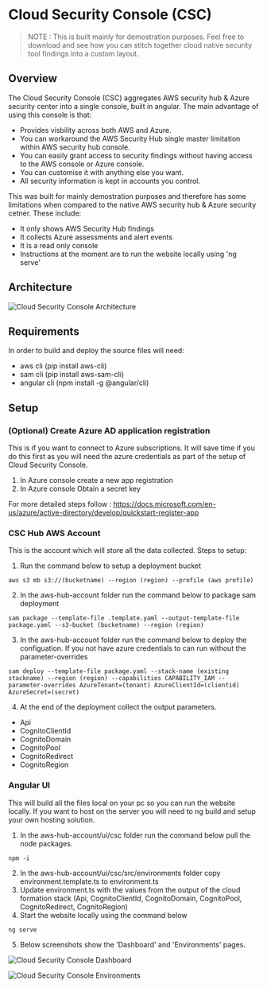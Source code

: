# Cloud Security Console (CSC)
> NOTE : This is built mainly for demostration purposes. Feel free to download and see how you can stitch together cloud native security tool findings into a custom layout.
## Overview
The Cloud Security Console (CSC) aggregates AWS security hub & Azure security center into a single console, built in angular. The main advantage of using this console is that:
* Provides visbility across both AWS and Azure.
* You can workaround the AWS Security Hub single master limitation within AWS security hub console.
* You can easily grant access to security findings without having access to the AWS console or Azure console.
* You can customise it with anything else you want.
* All security information is kept in accounts you control.

This was built for mainly demostration purposes and therefore has some limitations when compared to the native AWS security hub & Azure security cetner. These include:
* It only shows AWS Security Hub findings
* It collects Azure assessments and alert events
* It is a read only console
* Instructions at the moment are to run the website locally using 'ng serve'

## Architecture
![Cloud Security Console Architecture](https://infviz.io/samples/csc3.png)

## Requirements
In order to build and deploy the source files will need:
* aws cli (pip install aws-cli)
* sam cli (pip install aws-sam-cli)
* angular cli (npm install -g @angular/cli)

## Setup
### (Optional) Create Azure AD application registration
This is if you want to connect to Azure subscriptions. It will save time if you do this first as you will need the azure credentials as part of the setup of Cloud Security Console.
1. In Azure console create a new app registration
2. In Azure console Obtain a secret key

For more detailed steps follow : https://docs.microsoft.com/en-us/azure/active-directory/develop/quickstart-register-app
### CSC Hub AWS Account
This is the account which will store all the data collected. Steps to setup:

1. Run the command below to setup a deployment bucket

`aws s3 mb s3://(bucketname) --region (region) --profile (aws profile)`

2. In the aws-hub-account folder run the command below to package sam deployment

`sam package --template-file .template.yaml --output-template-file package.yaml --s3-bucket (bucketname) --region (region)`

3. In the aws-hub-account folder run the command below to deploy the configuation. If you not have azure credentials to can run without the parameter-overrides

`sam deploy --template-file package.yaml --stack-name (existing stackname) --region (region) --capabilities CAPABILITY_IAM --parameter-overrides AzureTenant=(tenant) AzureClientId=(clientid) AzureSecret=(secret)`

4. At the end of the deployment collect the output parameters.
* Api
* CognitoClientId
* CognitoDomain
* CognitoPool
* CognitoRedirect
* CognitoRegion

### Angular UI
This will build all the files local on your pc so you can run the website locally. If you want to host on the server you will need to ng build and setup your own hosting solution.
1. In the aws-hub-account/ui/csc folder run the command below pull the node packages.

`npm -i`

2. In the aws-hub-account/ui/csc/src/environments folder copy environment.template.ts to environment.ts
3. Update environment.ts with the values from the output of the cloud formation stack (Api, CognitoClientId, CognitoDomain, CognitoPool, CognitoRedirect, CognitoRegion)
4. Start the website locally using the command below

`ng serve`

5. Below screenshots show the 'Dashboard' and 'Environments' pages.

![Cloud Security Console Dashboard](https://infviz.io/samples/csc1.png)

![Cloud Security Console Environments](https://infviz.io/samples/csc2.png)


